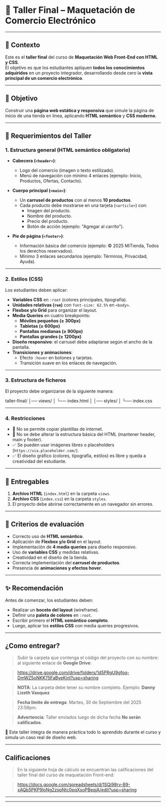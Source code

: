 # 🛒 Taller Final – Maquetación de Comercio Electrónico  

---

## 📖 Contexto  

Este es el **taller final** del curso de **Maquetación Web Front-End con HTML y CSS**.  
El objetivo es que los estudiantes apliquen **todos los conocimientos adquiridos** 
en un proyecto integrador, desarrollando desde cero la **vista principal de un 
comercio electrónico**.  

---

## 🚀 Objetivo  

Construir una **página web estática y responsiva** que simule la página de inicio
 de una tienda en línea, aplicando **HTML semántico** y **CSS moderno**.  

---

## 📌 Requerimientos del Taller  

### 1. **Estructura general (HTML semántico obligatorio)**  

- **Cabecera (`<header>`)**:  
  - Logo del comercio (imagen o texto estilizado).  
  - Menú de navegación con mínimo 4 enlaces (ejemplo: Inicio, Productos, Ofertas, Contacto).  

- **Cuerpo principal (`<main>`)**:  
  - Un **carrusel de productos** con al menos **10 productos**.  
  - Cada producto debe mostrarse en una tarjeta (`<article>`) con:  
    - Imagen del producto.  
    - Nombre del producto.  
    - Precio del producto.  
    - Botón de acción (ejemplo: "Agregar al carrito").  

- **Pie de página (`<footer>`)**:  
  - Información básica del comercio (ejemplo: © 2025 MiTienda, Todos los derechos reservados).  
  - Mínimo 3 enlaces secundarios (ejemplo: Términos, Privacidad, Ayuda).  

---

### 2. **Estilos (CSS)**  

Los estudiantes deben aplicar:  

- **Variables CSS** en `:root` (colores principales, tipografía).  
- **Unidades relativas (`rem`)** con `font-size: 62.5%` en `<body>`.  
- **Flexbox y/o Grid** para organizar el layout.  
- **Media Queries** en cuatro breakpoints:  
  - **Móviles pequeños (≥ 300px)**  
  - **Tabletas (≥ 600px)**  
  - **Pantallas medianas (≥ 900px)**  
  - **Pantallas grandes (≥ 1200px)**  
- **Diseño responsivo**: el carrusel debe adaptarse según el ancho de la pantalla.  
- **Transiciones y animaciones**:  
  - Efecto `:hover` en botones y tarjetas.  
  - Transición suave en los enlaces de navegación.  

---

### 3. **Estructura de ficheros**  

El proyecto debe organizarse de la siguiente manera:  

taller-final/
│── views/
│ └── index.html
│
│── styles/
│ └── index.css

---

### 4. **Restricciones**  

- 🚫 No se permite copiar plantillas de internet.  
- 🚫 No se debe alterar la estructura básica del HTML (mantener header, main y footer).  
- ✅ Se pueden usar imágenes libres o placeholders (`https://via.placeholder.com/`).  
- ✅ El diseño gráfico (colores, tipografía, estilos) es libre y queda a creatividad del estudiante.  

---

## 🎯 Entregables  

1. **Archivo HTML** (`index.html`) en la carpeta `views`.  
2. **Archivo CSS** (`index.css`) en la carpeta `styles`.  
3. El proyecto debe abrirse correctamente en un navegador sin errores.  

---

## 🧠 Criterios de evaluación  

- Correcto uso de **HTML semántico**.  
- Aplicación de **Flexbox y/o Grid** en el layout.  
- Implementación de **4 media queries** para diseño responsivo.  
- Uso de **variables CSS** y medidas relativas.  
- Creatividad en el diseño de la tienda.  
- Correcta implementación del **carrusel de productos**.  
- Presencia de **animaciones y efectos hover**.  

---

## ✨ Recomendación  

Antes de comenzar, los estudiantes deben:  
- Realizar un **boceto del layout** (wireframe).  
- Definir una **paleta de colores** en `:root`.  
- Escribir primero el **HTML semántico completo**.  
- Luego, aplicar los **estilos CSS** con media queries progresivos.  

---

## ¿Como entregar?

> Subir la carpeta que contenga el código del proyecto con su nombre: al siguiente
enlace de **Google Drive**: 

> https://drive.google.com/drive/folders/1d5PRgU9gfoq-DmWZ5oNKK75FaByeKinI?usp=sharing

> **NOTA**: La carpeta debe tener su nombre completo. Ejemplo: **Danny Lizeth Vasquez**

> **Fecha limite de entrega**: Martes, 30 de Septiembre del 2025 23:59pm.

> **Advertencia**: Taller enviados luego de dicha fecha **No serán calificados**.

📌 Este taller integra de manera práctica todo lo aprendido durante el curso y simula un caso real de diseño web.  

---

## Calificaciones

> En la siguiente hoja de cálculo se encuentran las calificaciones del taller final del curso de maquetación Front-end:

> https://docs.google.com/spreadsheets/d/1SQi98rv-B9-xAQb5PKP9loNg2zspNtc0pqXsoPBeqjA/edit?usp=sharing

---
---
